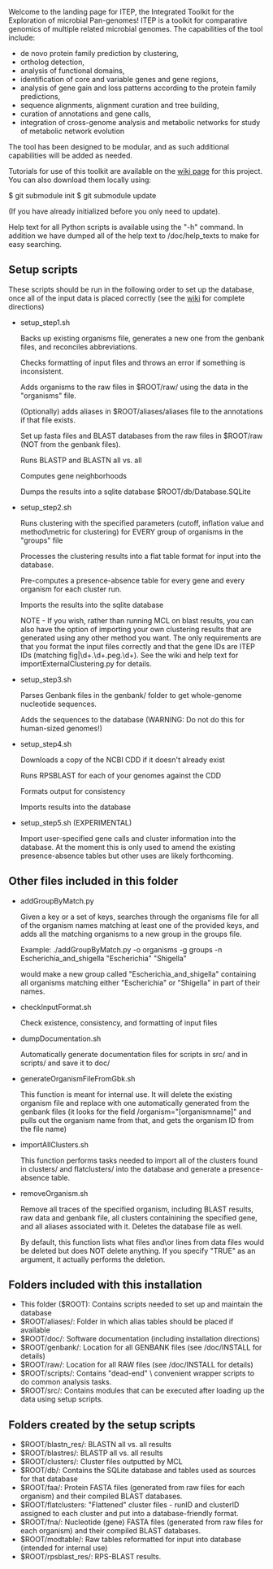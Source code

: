 Welcome to the landing page for ITEP, the Integrated Toolkit for the Exploration of microbial Pan-genomes! ITEP is a toolkit for comparative genomics of multiple related
microbial genomes. The capabilities of the tool include:

* de novo protein family prediction by clustering, 
* ortholog detection, 
* analysis of functional domains,
* identification of core and variable genes and gene regions, 
* analysis of gene gain and loss patterns according to the protein family predictions,
* sequence alignments, alignment curation and tree building, 
* curation of annotations and gene calls,
* integration of cross-genome analysis and metabolic networks for study of metabolic network evolution

The tool has been designed to be modular, and as such additional capabilities will be added as needed.

Tutorials for use of this toolkit are available on the [wiki page](https://github.com/mattb112885/clusterDbAnalysis/wiki/) for this project. You can also download them locally 
using:

$ git submodule init
$ git submodule update

(If you have already initialized before you only need to update).

Help text for all Python scripts is available using the "-h" command. In addition we have dumped all of the help text to /doc/help_texts to make for easy searching.

## Setup scripts

These scripts should be run in the following order to set up the database, once all of the input data is placed correctly (see the 
[wiki](https://github.com/mattb112885/clusterDbAnalysis/wiki) for complete directions)

* setup_step1.sh

    Backs up existing organisms file, generates a new one from the genbank files, and reconciles abbreviations. 

    Checks formatting of input files and throws an error if something is inconsistent.

    Adds organisms to the raw files in $ROOT/raw/ using the data in the "organisms" file.

    (Optionally) adds aliases in $ROOT/aliases/aliases file to the annotations if that file exists.
    
    Set up fasta files and BLAST databases from the raw files in $ROOT/raw (NOT from the genbank files).

    Runs BLASTP and BLASTN all vs. all 

    Computes gene neighborhoods

    Dumps the results into a sqlite database $ROOT/db/Database.SQLite

* setup_step2.sh

    Runs clustering with the specified parameters (cutoff, inflation value and method\metric for clustering) for EVERY group of organisms in the "groups" file
    
    Processes the clustering results into a flat table format for input into the database.

    Pre-computes a presence-absence table for every gene and every organism for each cluster run.

    Imports the results into the sqlite database

    NOTE - If you wish, rather than running MCL on blast results, you can also have the option of importing your own clustering results that are generated using any
    other method you want. The only requirements are that you format the input files correctly and that the gene IDs are ITEP IDs (matching fig\|\d+\.\d+\.peg\.\d+). See the wiki
    and help text for importExternalClustering.py for details.

* setup_step3.sh 

    Parses Genbank files in the genbank/ folder to get whole-genome nucleotide sequences.

    Adds the sequences to the database (WARNING: Do not do this for human-sized genomes!)

* setup_step4.sh

    Downloads a copy of the NCBI CDD if it doesn't already exist

    Runs RPSBLAST for each of your genomes against the CDD

    Formats output for consistency

    Imports results into the database

* setup_step5.sh (EXPERIMENTAL)

    Import user-specified gene calls and cluster information into the database. At the moment this is only used to amend the existing presence-absence tables but other uses are likely forthcoming.

## Other files included in this folder

* addGroupByMatch.py 

    Given a key or a set of keys, searches through the organisms file for all of the organism names matching at least one of the provided keys, 
    and adds all the matching organisms to a new group in the groups file.

    Example: ./addGroupByMatch.py -o organisms -g groups -n Escherichia_and_shigella "Escherichia" "Shigella"
 
    would make a new group called "Escherichia_and_shigella" containing all organisms matching either "Escherichia" or
    "Shigella" in part of their names.

* checkInputFormat.sh 

    Check existence, consistency, and formatting of input files

* dumpDocumentation.sh 

    Automatically generate documentation files for scripts in src/ and in scripts/ and save it to doc/

* generateOrganismFileFromGbk.sh 

    This function is meant for internal use. It will delete the existing organism file and replace 
    with one automatically generated from the genbank files (it looks for the field /organism="[organismname]"
    and pulls out the organism name from that, and gets the organism ID from the file name)

* importAllClusters.sh

    This function performs tasks needed to import all of the clusters found in clusters/ and flatclusters/ into the database
    and generate a presence-absence table.

* removeOrganism.sh 

    Remove all traces of the specified organism, including BLAST results, raw data and genbank file, all clusters 
    containining the specified gene, and all aliases associated with it. Deletes the database file as well.

    By default, this function lists what files and\or lines from data files would be deleted but does NOT delete anything.
    If you specify "TRUE" as an argument, it actually performs the deletion.

## Folders included with this installation

* This folder ($ROOT): Contains scripts needed to set up and maintain the database
* $ROOT/aliases/: Folder in which alias tables should be placed if available
* $ROOT/doc/: Software documentation (including installation directions)
* $ROOT/genbank/: Location for all GENBANK files (see /doc/INSTALL for details)
* $ROOT/raw/: Location for all RAW files (see /doc/INSTALL for details)
* $ROOT/scripts/: Contains "dead-end" \ convenient wrapper scripts to do common analysis tasks.
* $ROOT/src/: Contains modules that can be executed after loading up the data using setup scripts.

## Folders created by the setup scripts

* $ROOT/blastn_res/: BLASTN all vs. all results
* $ROOT/blastres/: BLASTP all vs. all results
* $ROOT/clusters/: Cluster files outputted by MCL
* $ROOT/db/: Contains the SQLite database and tables used as sources for that database
* $ROOT/faa/: Protein FASTA files (generated from raw files for each organism) and their compiled BLAST databases.
* $ROOT/flatclusters: "Flattened" cluster files - runID and clusterID assigned to each cluster and put into a database-friendly format.
* $ROOT/fna/: Nucleotide (gene) FASTA files (generated from raw files for each organism) and their compiled BLAST databases.
* $ROOT/modtable/: Raw tables reformatted for input into database (intended for internal use)
* $ROOT/rpsblast_res/: RPS-BLAST results.